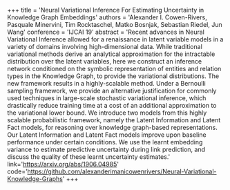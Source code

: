 +++
    title = 'Neural Variational Inference For Estimating Uncertainty in Knowledge Graph Embeddings'
    authors = 'Alexander I. Cowen-Rivers, Pasquale Minervini, Tim Rocktaschel, Matko Bosnjak, Sebastian Riedel, Jun Wang'
    conference = 'IJCAI 19'
    abstract = 'Recent advances in Neural Variational Inference allowed for a renaissance in latent variable models in a variety of domains involving high-dimensional data. While traditional variational methods derive an analytical approximation for the intractable distribution over the latent variables, here we construct an inference network conditioned on the symbolic representation of entities and relation types in the Knowledge Graph, to provide the variational distributions. The new framework results in a highly-scalable method. Under a Bernoulli sampling framework, we provide an alternative justification for commonly used techniques in large-scale stochastic variational inference, which drastically reduce training time at a cost of an additional approximation to the variational lower bound. We introduce two models from this highly scalable probabilistic framework, namely the Latent Information and Latent Fact models, for reasoning over knowledge graph-based representations. Our Latent Information and Latent Fact models improve upon baseline performance under certain conditions. We use the learnt embedding variance to estimate predictive uncertainty during link prediction, and discuss the quality of these learnt uncertainty estimates.'
    link='https://arxiv.org/abs/1906.04985'
    code='https://github.com/alexanderimanicowenrivers/Neural-Variational-Knowledge-Graphs'
+++
